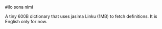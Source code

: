 #ilo sona nimi

A tiny 600B dictionary that uses jasima Linku (1MB) to fetch definitions. It is English only for now.
